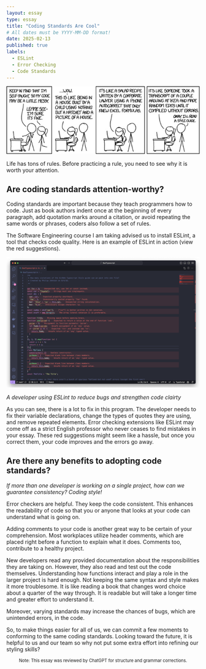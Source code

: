 ```yaml
---
layout: essay
type: essay
title: "Coding Standards Are Cool"
# All dates must be YYYY-MM-DD format!
date: 2025-02-13
published: true
labels:
  - ESLint
  - Error Checking
  - Code Standards
---
```


<img width="600px" text-align="center" class="img-thumbnail" src="../img/code_style.jpg">

Life has tons of rules. Before practicing a rule, you need to see why it is worth your attention. 

## Are coding standards attention-worthy?

Coding standards are important because they teach programmers how to code. Just as book authors indent once at the beginning of every paragraph, add quotation marks around a citation, or avoid repeating the same words or phrases, coders also follow a set of rules. 

The Software Engineering course I am taking advised us to install ESLint, a tool that checks code quality. Here is an example of ESLint in action (view the red suggestions). 

<img width="800px" text-align="center" class="img-thumbnail" src="../img/eslint.png">

*A developer using ESLint to reduce bugs and strengthen code clairty*

As you can see, there is a lot to fix in this program. The developer needs to fix their variable declarations, change the types of quotes they are using, and remove repeated elements. Error checking extensions like ESLint may come off as a strict English professor who never ceases to find mistakes in your essay. These red suggestions might seem like a hassle, but once you correct them, your code improves and the errors go away. 

## Are there any benefits to adopting code standards?

*If more than one developer is working on a single project, how can we guarantee consistency? Coding style!*

Error checkers are helpful. They keep the code consistent. This enhances the readability of code so that you or anyone that looks at your code can understand what is going on. 

Adding comments to your code is another great way to be certain of your comprehension. Most workplaces utilize header comments, which are placed right before a function to explain what it does. Comments too, contribute to a healthy project.

New developers read any provided documentation about the responsibilities they are taking on. However, they also read and test out the code themselves. Understanding how functions interact and play a role in the larger project is hard enough. Not keeping the same syntax and style makes it more troublesome. It is like reading a book that changes word choice about a quarter of the way through. It is readable but will take a longer time and greater effort to understand it. 

Moreover, varying standards may increase the chances of bugs, which are unintended errors, in the code. 

So, to make things easier for all of us, we can commit a few moments to conforming to the same coding standards. Looking toward the future, it is helpful to us and our team so why not put some extra effort into refining our styling skills? 

<p style="text-align: center; font-size: 0.8em;"> Note: This essay was reviewed by ChatGPT for structure and grammar corrections.</p>
